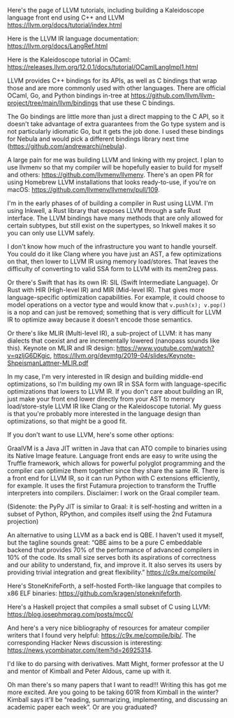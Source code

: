 Here's the page of LLVM tutorials, including building a Kaleidoscope
language front end using C++ and LLVM
https://llvm.org/docs/tutorial/index.html

Here is the LLVM IR language documentation:
https://llvm.org/docs/LangRef.html

Here is the Kaleidoscope tutorial in OCaml:
https://releases.llvm.org/12.0.1/docs/tutorial/OCamlLangImpl1.html

LLVM provides C++ bindings for its APIs, as well as C bindings that wrap
those and are more commonly used with other languages. There are
official OCaml, Go, and Python bindings in-tree at
https://github.com/llvm/llvm-project/tree/main/llvm/bindings that use
these C bindings.

The Go bindings are little more than just a direct mapping to the C API,
so it doesn't take advantage of extra guarantees from the Go type system
and is not particularly idiomatic Go, but it gets the job done. I used
these bindings for Nebula and would pick a different bindings library
next time (https://github.com/andrewarchi/nebula).

A large pain for me was building LLVM and linking with my project. I
plan to use llvmenv so that my compiler will be hopefully easier to
build for myself and others: https://github.com/llvmenv/llvmenv. There's
an open PR for using Homebrew LLVM installations that looks
ready-to-use, if you're on macOS:
https://github.com/llvmenv/llvmenv/pull/109.

I'm in the early phases of of building a compiler in Rust using LLVM.
I'm using Inkwell, a Rust library that exposes LLVM through a safe Rust
interface. The LLVM bindings have many methods that are only allowed for
certain subtypes, but still exist on the supertypes, so Inkwell makes it
so you can only use LLVM safely.

I don't know how much of the infrastructure you want to handle yourself.
You could do it like Clang where you have just an AST, a few
optimizations on that, then lower to LLVM IR using memory load/stores.
That leaves the difficulty of converting to valid SSA form to LLVM with
its mem2reg pass.

Or there's Swift that has its own IR: SIL (Swift Intermediate Language).
Or Rust with HIR (High-level IR) and MIR (Mid-level IR). That gives more
language-specific optimization capabilities. For example, it could
choose to model operations on a vector type and would know that
`v.push(x); v.pop()` is a nop and can just be removed; something that is
very difficult for LLVM IR to optimize away because it doesn't encode
those semantics.

Or there's like MLIR (Multi-level IR), a sub-project of LLVM: it has
many dialects that coexist and are incrementally lowered (nanopass
sounds like this). Keynote on MLIR and IR design:
https://www.youtube.com/watch?v=qzljG6DKgic,
https://llvm.org/devmtg/2019-04/slides/Keynote-ShpeismanLattner-MLIR.pdf

In my case, I'm very interested in IR design and building middle-end
optimizations, so I'm building my own IR in SSA form with
language-specific optimizations that lowers to LLVM IR. If you don't
care about building an IR, just make your front end lower directly from
your AST to memory load/store-style LLVM IR like Clang or the
Kaleidoscope tutorial. My guess is that you're probably more interested
in the language design than optimizations, so that might be a good fit.

If you don't want to use LLVM, here's some other options:

GraalVM is a Java JIT written in Java that can ATO compile to binaries
using its Native Image feature. Language front ends are easy to write
using the Truffle framework, which allows for powerful polyglot
programming and the compiler can optimize them together since they share
the same IR. There is a front end for LLVM IR, so it can run Python with
C extensions efficiently, for example. It uses the first Futamura
projection to transform the Truffle interpreters into compilers.
Disclaimer: I work on the Graal compiler team.

(Sidenote: the PyPy JIT is similar to Graal: it is self-hosting and
written in a subset of Python, RPython, and compiles itself using the
2nd Futamura projection)

An alternative to using LLVM as a back end is QBE. I haven't used it
myself, but the tagline sounds great: “QBE aims to be a pure C
embeddable backend that provides 70% of the performance of advanced
compilers in 10% of the code. Its small size serves both its aspirations
of correctness and our ability to understand, fix, and improve it. It
also serves its users by providing trivial integration and great
flexibility.” https://c9x.me/compile/

Here's StoneKnifeForth, a self-hosted Forth-like language that compiles
to x86 ELF binaries: https://github.com/kragen/stoneknifeforth.

Here's a Haskell project that compiles a small subset of C using LLVM:
https://blog.josephmorag.com/posts/mcc0/

And here's a very nice bibliography of resources for amateur compiler
writers that I found very helpful: https://c9x.me/compile/bib/. The
corresponding Hacker News discussion is interesting:
https://news.ycombinator.com/item?id=26925314.

I'd like to do parsing with derivatives. Matt Might, former professor at
the U and mentor of Kimball and Peter Aldous, came up with it.

Oh man there's so many papers that I want to read!!! Writing this has
got me more excited. Are you going to be taking 601R from Kimball in the
winter? Kimball says it'll be “reading, summarizing, implementing, and
discussing an academic paper each week”. Or are you graduated?
